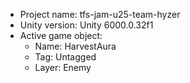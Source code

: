 <!-- UNITY CODE ASSIST INSTRUCTIONS START -->
- Project name: tfs-jam-u25-team-hyzer
- Unity version: Unity 6000.0.32f1
- Active game object:
  - Name: HarvestAura
  - Tag: Untagged
  - Layer: Enemy
<!-- UNITY CODE ASSIST INSTRUCTIONS END -->